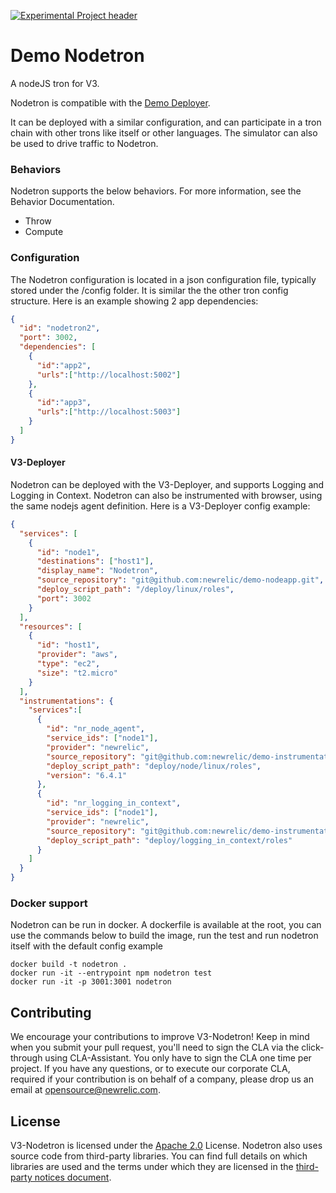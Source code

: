[![Experimental Project header](https://github.com/newrelic/opensource-website/raw/master/src/images/categories/Experimental.png)](https://opensource.newrelic.com/oss-category/#experimental)

# Demo Nodetron

A nodeJS tron for V3.

Nodetron is compatible with the [Demo Deployer](https://github.com/newrelic/demo-deployer).

It can be deployed with a similar configuration, and can participate in a tron chain with other trons like itself or other languages.
The simulator can also be used to drive traffic to Nodetron.

### Behaviors

Nodetron supports the below behaviors. For more information, see the Behavior Documentation.

* Throw
* Compute

### Configuration

The Nodetron configuration is located in a json configuration file, typically stored under the /config folder. It is similar the the other tron config structure. Here is an example showing 2 app dependencies:

```json
{
  "id": "nodetron2",
  "port": 3002,
  "dependencies": [
    {
      "id":"app2",
      "urls":["http://localhost:5002"]
    },
    {
      "id":"app3",
      "urls":["http://localhost:5003"]
    }
  ]
}
```


#### V3-Deployer

Nodetron can be deployed with the V3-Deployer, and supports Logging and Logging in Context.
Nodetron can also be instrumented with browser, using the same nodejs agent definition.
Here is a V3-Deployer config example:


```json
{
  "services": [
    {
      "id": "node1",
      "destinations": ["host1"],
      "display_name": "Nodetron",
      "source_repository": "git@github.com:newrelic/demo-nodeapp.git",
      "deploy_script_path": "/deploy/linux/roles",
      "port": 3002
    }
  ],
  "resources": [
    {
      "id": "host1",
      "provider": "aws",
      "type": "ec2",
      "size": "t2.micro"
    }
  ],
  "instrumentations": {
    "services":[
      {
        "id": "nr_node_agent",
        "service_ids": ["node1"],
        "provider": "newrelic",
        "source_repository": "git@github.com:newrelic/demo-instrumentation.git",
        "deploy_script_path": "deploy/node/linux/roles",
        "version": "6.4.1"
      },
      {
        "id": "nr_logging_in_context",
        "service_ids": ["node1"],
        "provider": "newrelic",
        "source_repository": "git@github.com:newrelic/demo-instrumentation.git",
        "deploy_script_path": "deploy/logging_in_context/roles"
      }
    ]
  }
}
```


### Docker support

Nodetron can be run in docker. A dockerfile is available at the root, you can use the commands below to build the image, run the test and run nodetron itself with the default config example

```
docker build -t nodetron .
docker run -it --entrypoint npm nodetron test
docker run -it -p 3001:3001 nodetron
```

## Contributing

We encourage your contributions to improve V3-Nodetron! Keep in mind when you submit your pull request, you'll need to sign the CLA via the click-through using CLA-Assistant. You only have to sign the CLA one time per project.
If you have any questions, or to execute our corporate CLA, required if your contribution is on behalf of a company,  please drop us an email at opensource@newrelic.com.

## License

V3-Nodetron is licensed under the [Apache 2.0](http://apache.org/licenses/LICENSE-2.0.txt) License. Nodetron also uses source code from third-party libraries. You can find full details on which libraries are used and the terms under which they are licensed in the [third-party notices document](./engine/THIRD_PARTY_NOTICES.md).
